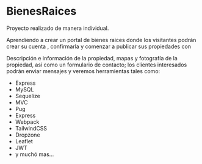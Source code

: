 # BienesRaices
Proyecto realizado de manera individual.
<p>Aprendiendo a crear un portal de bienes raices donde los visitantes podrán crear su cuenta , confirmarla y comenzar a publicar sus propiedades con</p>
<p>Descripción e información de la propiedad, mapas y fotografía de la propiedad, así como un formulario de contacto; los clientes interesados podrán enviar mensajes y veremos herramientas tales como:</p>
<ul>
  <li>Express</li>
  <li>MySQL</li>
  <li>Sequelize</li>
  <li>MVC</li>
  <li>Pug</li>
  <li>Express</li>
  <li>Webpack</li>
  <li>TailwindCSS</li>
  <li>Dropzone</li>
  <li>Leaflet</li>
  <li>JWT</li>
  <li>y muchó mas...</li>
</ul>

